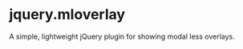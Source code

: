 jquery.mloverlay
================

A simple, lightweight jQuery plugin for showing modal less overlays.
